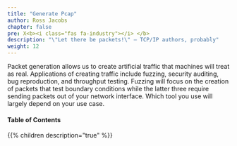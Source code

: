 ```yaml
---
title: "Generate Pcap"
author: Ross Jacobs
chapter: false
pre: X<b><i class="fas fa-industry"></i> </b>
description: "\"Let there be packets!\" – TCP/IP authors, probably"
weight: 12
---
```


Packet generation allows us to create artificial traffic that machines will treat as real.
Applications of creating traffic include fuzzing, security auditing, bug reproduction, and throughput testing.
Fuzzing will focus on the creation of packets that test boundary conditions while the latter three require
sending packets out of your network interface. Which tool you use will largely depend on your use case.

#### Table of Contents

{{% children description="true" %}}
